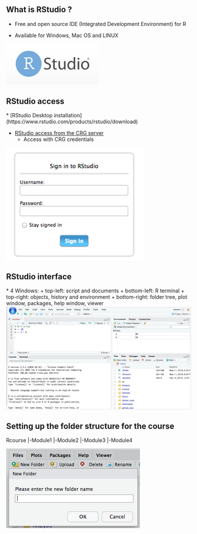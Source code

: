 <h2>What is RStudio ?</h2>

* Free and open source IDE (Integrated Development Environment) for R

* Available for Windows, Mac OS and LINUX

<img src="rstudio_logo.png" alt="rstudio logo" width="250"/>

<h2>RStudio access</h2>
* [RStudio Desktop installation](https://www.rstudio.com/products/rstudio/download)

* [RStudio access from the CRG server](http://rstudio.linux.crg.es/)
	+ Access with CRG credentials

![](rstudio_login.png "RStudio login")

<h2>RStudio interface</h2>
* 4 Windows:
+ top-left: script and documents
+ bottom-left: R terminal
+ top-right: objects, history and environment
+ bottom-right: folder tree, plot window, packages, help window, viewer

<img src="rstudio_interface.png" alt="rstudio logo" width="1000"/>

<h2>Setting up the folder structure for the course</h2>
Rcourse
|-Module1
|-Module2
|-Module3
|-Module4

![](rstudio_folder.png "RStudio create folder")

